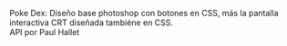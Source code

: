 Poke Dex: Diseño base photoshop con botones en CSS, más la pantalla interactiva CRT diseñada tambiéne en CSS.  
API por Paul Hallet
